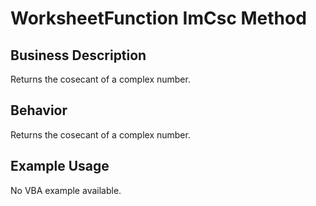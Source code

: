 # WorksheetFunction ImCsc Method

## Business Description
Returns the cosecant of a complex number.

## Behavior
Returns the cosecant of a complex number.

## Example Usage
No VBA example available.